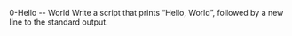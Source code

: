 0-Hello -- World Write a script that prints “Hello, World”, followed by a new line to the standard output.


